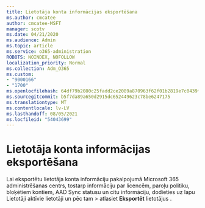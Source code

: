 ```yaml
---
title: Lietotāja konta informācijas eksportēšana
ms.author: cmcatee
author: cmcatee-MSFT
manager: scotv
ms.date: 04/21/2020
ms.audience: Admin
ms.topic: article
ms.service: o365-administration
ROBOTS: NOINDEX, NOFOLLOW
localization_priority: Normal
ms.collection: Adm_O365
ms.custom:
- "9000166"
- "1700"
ms.openlocfilehash: 64df79b2080c25fadd2ce2089a870963f62f01b2819e7c0439fe6d378fa7d048
ms.sourcegitcommit: b5f7da89a650d2915dc652449623c78be6247175
ms.translationtype: MT
ms.contentlocale: lv-LV
ms.lasthandoff: 08/05/2021
ms.locfileid: "54043699"
---
```

# <a name="export-user-account-information"></a>Lietotāja konta informācijas eksportēšana

Lai eksportētu lietotāja konta informāciju pakalpojumā Microsoft 365 administrēšanas centrs, tostarp informāciju par licencēm, paroļu politiku, bloķētiem kontiem, AAD Sync statusu un citu informāciju, dodieties uz lapu Lietotāji aktīvie lietotāji un pēc tam  >  [](https://go.microsoft.com/fwlink/p/?linkid=834822) atlasiet **Eksportēt** lietotājus .